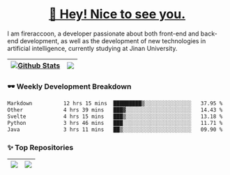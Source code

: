 <h1 align="center"><a href="https://blog.raccooncc.top">👋 Hey! Nice to see you.</a></h1>

I am fireraccoon, a developer passionate about both front-end and back-end development, as well as the development of new technologies in artificial intelligence, currently studying at Jinan University.

| <a href="#"><img src="https://github-readme-stats.raccooncc.top/api?username=fireraccoon&show_icons=true&include_all_commits=true&theme=buefy&hide_border=true" alt="Github Stats" /></a> | <a href="#"><img src="https://github-readme-stats.raccooncc.top/api/top-langs/?username=fireraccoon&layout=compact&theme=buefy&hide_border=true" /></a> |
| --- | --- |

### 🕶 Weekly Development Breakdown

<!--START_SECTION:waka-->

```txt
Markdown          12 hrs 15 mins  █████████▒░░░░░░░░░░░░░░░   37.95 %
Other             4 hrs 39 mins   ███▓░░░░░░░░░░░░░░░░░░░░░   14.43 %
Svelte            4 hrs 15 mins   ███▒░░░░░░░░░░░░░░░░░░░░░   13.18 %
Python            3 hrs 46 mins   ███░░░░░░░░░░░░░░░░░░░░░░   11.71 %
Java              3 hrs 11 mins   ██▒░░░░░░░░░░░░░░░░░░░░░░   09.90 %
```

<!--END_SECTION:waka-->

### ✨ Top Repositories

| <a href="https://github.com/fireraccoon/AdvVis-CNN"><img src="https://github-readme-stats.raccooncc.top/api/pin/?username=fireraccoon&repo=AdvVis-CNN&theme=buefy&hide_border=true" /></a> | <a href="https://github.com/fireraccoon/leetcode-solutions"><img src="https://github-readme-stats.raccooncc.top/api/pin/?username=fireraccoon&repo=leetcode-solutions&theme=buefy&hide_border=true" /></a> |
| --- | --- |
